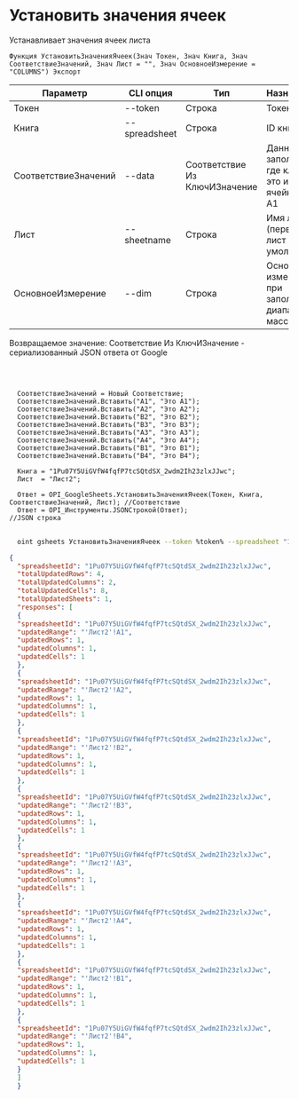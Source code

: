 ﻿---
sidebar_position: 1
---

# Установить значения ячеек
 Устанавливает значения ячеек листа



`Функция УстановитьЗначенияЯчеек(Знач Токен, Знач Книга, Знач СоответствиеЗначений, Знач Лист = "", Знач ОсновноеИзмерение = "COLUMNS") Экспорт`

  | Параметр | CLI опция | Тип | Назначение |
  |-|-|-|-|
  | Токен | --token | Строка | Токен |
  | Книга | --spreadsheet | Строка | ID книги |
  | СоответствиеЗначений | --data | Соответствие Из КлючИЗначение | Данные заполнения, где ключ это имя ячейки вида A1 |
  | Лист | --sheetname | Строка | Имя листа (первый лист по умолчанию) |
  | ОсновноеИзмерение | --dim | Строка | Основное измерение при заполнении диапазона массивом |

  
  Возвращаемое значение:   Соответствие Из КлючИЗначение - сериализованный JSON ответа от Google

<br/>




```bsl title="Пример кода"
  
  СоответствиеЗначений = Новый Соответствие;
  СоответствиеЗначений.Вставить("A1", "Это A1");
  СоответствиеЗначений.Вставить("A2", "Это A2");
  СоответствиеЗначений.Вставить("B2", "Это B2");
  СоответствиеЗначений.Вставить("B3", "Это B3");
  СоответствиеЗначений.Вставить("A3", "Это A3");
  СоответствиеЗначений.Вставить("A4", "Это A4");
  СоответствиеЗначений.Вставить("B1", "Это B1");
  СоответствиеЗначений.Вставить("B4", "Это B4");
  
  Книга = "1Pu07Y5UiGVfW4fqfP7tcSQtdSX_2wdm2Ih23zlxJJwc";
  Лист  = "Лист2";
  
  Ответ = OPI_GoogleSheets.УстановитьЗначенияЯчеек(Токен, Книга, СоответствиеЗначений, Лист); //Соответствие
  Ответ = OPI_Инструменты.JSONСтрокой(Ответ);                                                 //JSON строка
```
        


```sh title="Пример команды CLI"
    
  oint gsheets УстановитьЗначенияЯчеек --token %token% --spreadsheet "1Pu07Y5UiGVfW4fqfP7tcSQtdSX_2wdm2Ih23zlxJJwc" --data %data% --sheetname "Лист2" --dim %dim%

```

```json title="Результат"
{
  "spreadsheetId": "1Pu07Y5UiGVfW4fqfP7tcSQtdSX_2wdm2Ih23zlxJJwc",
  "totalUpdatedRows": 4,
  "totalUpdatedColumns": 2,
  "totalUpdatedCells": 8,
  "totalUpdatedSheets": 1,
  "responses": [
  {
  "spreadsheetId": "1Pu07Y5UiGVfW4fqfP7tcSQtdSX_2wdm2Ih23zlxJJwc",
  "updatedRange": "'Лист2'!A1",
  "updatedRows": 1,
  "updatedColumns": 1,
  "updatedCells": 1
  },
  {
  "spreadsheetId": "1Pu07Y5UiGVfW4fqfP7tcSQtdSX_2wdm2Ih23zlxJJwc",
  "updatedRange": "'Лист2'!A2",
  "updatedRows": 1,
  "updatedColumns": 1,
  "updatedCells": 1
  },
  {
  "spreadsheetId": "1Pu07Y5UiGVfW4fqfP7tcSQtdSX_2wdm2Ih23zlxJJwc",
  "updatedRange": "'Лист2'!B2",
  "updatedRows": 1,
  "updatedColumns": 1,
  "updatedCells": 1
  },
  {
  "spreadsheetId": "1Pu07Y5UiGVfW4fqfP7tcSQtdSX_2wdm2Ih23zlxJJwc",
  "updatedRange": "'Лист2'!B3",
  "updatedRows": 1,
  "updatedColumns": 1,
  "updatedCells": 1
  },
  {
  "spreadsheetId": "1Pu07Y5UiGVfW4fqfP7tcSQtdSX_2wdm2Ih23zlxJJwc",
  "updatedRange": "'Лист2'!A3",
  "updatedRows": 1,
  "updatedColumns": 1,
  "updatedCells": 1
  },
  {
  "spreadsheetId": "1Pu07Y5UiGVfW4fqfP7tcSQtdSX_2wdm2Ih23zlxJJwc",
  "updatedRange": "'Лист2'!A4",
  "updatedRows": 1,
  "updatedColumns": 1,
  "updatedCells": 1
  },
  {
  "spreadsheetId": "1Pu07Y5UiGVfW4fqfP7tcSQtdSX_2wdm2Ih23zlxJJwc",
  "updatedRange": "'Лист2'!B1",
  "updatedRows": 1,
  "updatedColumns": 1,
  "updatedCells": 1
  },
  {
  "spreadsheetId": "1Pu07Y5UiGVfW4fqfP7tcSQtdSX_2wdm2Ih23zlxJJwc",
  "updatedRange": "'Лист2'!B4",
  "updatedRows": 1,
  "updatedColumns": 1,
  "updatedCells": 1
  }
  ]
  }
```
